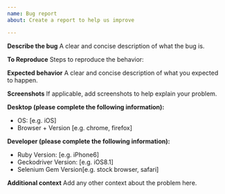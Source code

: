 ```yaml
---
name: Bug report
about: Create a report to help us improve

---
```


**Describe the bug**
A clear and concise description of what the bug is.

**To Reproduce**
Steps to reproduce the behavior:

**Expected behavior**
A clear and concise description of what you expected to happen.

**Screenshots**
If applicable, add screenshots to help explain your problem.

**Desktop (please complete the following information):**
 - OS: [e.g. iOS]
 - Browser + Version [e.g. chrome, firefox]

**Developer (please complete the following information):**
 - Ruby Version: [e.g. iPhone6]
 - Geckodriver Version: [e.g. iOS8.1]
 - Selenium Gem Version[e.g. stock browser, safari]

**Additional context**
Add any other context about the problem here.
